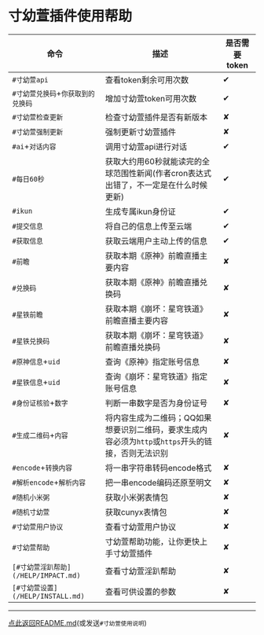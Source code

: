 # 寸幼萱插件使用帮助

|命令|描述|是否需要token|
|-----|-----------|--------------|
|`#寸幼萱api`|查看token剩余可用次数| ✔ |
|`#寸幼萱兑换码`+`你获取到的兑换码`|增加寸幼萱token可用次数|✔|
|`#寸幼萱检查更新`|检查寸幼萱插件是否有新版本| ✘ |
|`#寸幼萱强制更新`|强制更新寸幼萱插件|✘|
|`#ai`+`对话内容`|调用寸幼萱api进行对话|✔|
|`#每日60秒`|获取大约用60秒就能读完的全球范围性新闻(作者cron表达式出错了，不一定是在什么时候更新)|✔|
|`#ikun`|生成专属ikun身份证| ✔ |
|`#提交信息`|将自己的信息上传至云端| ✔ |
|`#获取信息`|获取云端用户主动上传的信息| ✔ |
|`#前瞻`|获取本期《原神》前瞻直播主要内容| ✘ |
|`#兑换码`|获取本期《原神》前瞻直播兑换码| ✘ |
|`#星铁前瞻`|获取本期《崩坏：星穹铁道》前瞻直播主要内容| ✘ |
|`#星铁兑换码`|获取本期《崩坏：星穹铁道》前瞻直播兑换码| ✘ |
|`#原神信息`+`uid`|查询《原神》指定账号信息| ✘ |
|`#星铁信息`+`uid`|查询《崩坏：星穹铁道》指定账号信息| ✘|
|`#身份证核验`+`数字`|判断一串数字是否为身份证号| ✘ |
|`#生成二维码`+`内容`|将内容生成为二维码；QQ如果想要识别二维码，要求生成内容必须为`http`或`https`开头的链接，否则无法识别| ✘ |
|`#encode`+`转换内容`|将一串字符串转码encode格式| ✘ |
|`#解析encode`+`解析内容`|把一串encode编码还原至明文| ✘ |
|`#随机小米粥`|获取小米粥表情包| ✘ |
|`#随机寸幼萱`|获取cunyx表情包| ✘ |
|`#寸幼萱用户协议`|查看寸幼萱用户协议|✘|
|`#寸幼萱帮助`|寸幼萱帮助功能，让你更快上手寸幼萱插件|✘|
|`[#寸幼萱淫趴帮助](/HELP/IMPACT.md)`|查看寸幼萱淫趴帮助| ✘ |
|`[#寸幼萱设置](/HELP/INSTALL.md)`|查看可供设置的参数| ✘ |
---
[点此返回README.md](https://gitee.com/cunyx/cunyx-plugin)(或发送`#寸幼萱使用说明`)